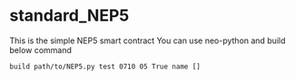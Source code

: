 # standard_NEP5
This is the simple NEP5 smart contract
You can use neo-python and build below command

```ruby:
build path/to/NEP5.py test 0710 05 True name []
```
